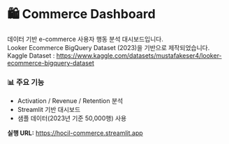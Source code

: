 ﻿# 🛍️ Commerce Dashboard

데이터 기반 e-commerce 사용자 행동 분석 대시보드입니다.  
Looker Ecommerce BigQuery Dataset (2023)을 기반으로 제작되었습니다.
Kaggle Dataset : https://www.kaggle.com/datasets/mustafakeser4/looker-ecommerce-bigquery-dataset


### 📊 주요 기능  
- Activation / Revenue / Retention 분석  
- Streamlit 기반 대시보드  
- 샘플 데이터(2023년 기준 50,000행) 사용

**실행 URL:** https://hocil-commerce.streamlit.app

